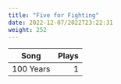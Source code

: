 ```yaml
---
title: "Five for Fighting"
date: 2022-12-07/2022T23:22:31
weight: 252
---
```




 Song | Plays 
----- | -----:
100 Years | 1
